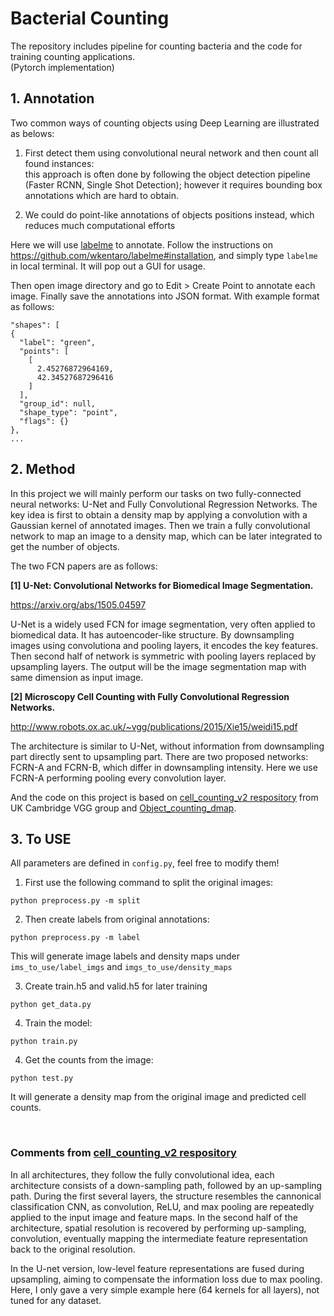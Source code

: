 # Bacterial Counting

The repository includes pipeline for counting bacteria and the code for training counting applications. <br>
(Pytorch implementation)

## 1. Annotation

Two common ways of counting objects using Deep Learning are illustrated as belows: <br>
1) First detect them using convolutional neural network and then count all found instances: <br>
this approach is often done by following the object detection pipeline (Faster RCNN, Single Shot Detection); however it requires bounding box annotations which are hard to obtain.

2) We could do point-like annotations of objects positions instead, which reduces much computational efforts

Here we will use [labelme](https://github.com/wkentaro/labelme) to annotate. Follow the instructions on https://github.com/wkentaro/labelme#installation, and simply type `labelme` in local terminal. It will pop out a GUI for usage.

Then open image directory and go to Edit > Create Point to annotate each image. Finally save the annotations into JSON format. With example format as follows:

>
    "shapes": [
    {
      "label": "green",
      "points": [
        [
          2.45276872964169,
          42.34527687296416
        ]
      ],
      "group_id": null,
      "shape_type": "point",
      "flags": {}
    },
    ...


## 2. Method

In this project we will mainly perform our tasks on two fully-connected neural networks: U-Net and Fully Convolutional Regression Networks. The key idea is first to obtain a density map by applying a convolution with a Gaussian kernel of annotated images. Then we train a fully convolutional network to map an image to a density map, which can be later integrated to get the number of objects.

The two FCN papers are as follows:

**[1] U-Net: Convolutional Networks for Biomedical Image Segmentation.**

https://arxiv.org/abs/1505.04597

U-Net is a widely used FCN for image segmentation, very often applied to biomedical data. It has autoencoder-like structure. By downsampling images using convolutiona and pooling layers, it encodes the key features. Then second half of network is symmetric with pooling layers replaced by upsampling layers. The output will be the image segmentation map with same dimension as input image.

**[2] Microscopy Cell Counting with Fully Convolutional Regression Networks.**

http://www.robots.ox.ac.uk/~vgg/publications/2015/Xie15/weidi15.pdf

The architecture is similar to U-Net, without information from downsampling part directly sent to upsampling part. There are two proposed networks: FCRN-A and FCRN-B, which differ in downsampling intensity. Here we use FCRN-A performing pooling every convolution layer.


And the code on this project is based on [cell_counting_v2 respository](https://github.com/WeidiXie/cell_counting_v2) from UK Cambridge VGG group and [Object_counting_dmap](https://github.com/NeuroSYS-pl/objects_counting_dmap).

## 3. To USE
All parameters are defined in `config.py`, feel free to modify them!

1. First use the following command to split the original images:
>
    python preprocess.py -m split

2. Then create labels from original annotations:
>
    python preprocess.py -m label
    
This will generate image labels and density maps under `ims_to_use/label_imgs` and `imgs_to_use/density_maps`

3. Create train.h5 and valid.h5 for later training
>
    python get_data.py

4. Train the model:
>
    python train.py

4. Get the counts from the image:
>
    python test.py

It will generate a density map from the original image and predicted cell counts.



<br>

### Comments from [cell_counting_v2 respository](https://github.com/WeidiXie/cell_counting_v2)
In all architectures, they follow the fully convolutional idea, 
each architecture consists of a down-sampling path, followed by an up-sampling path. 
During the first several layers, the structure resembles the cannonical classification CNN, as convolution,
ReLU, and max pooling are repeatedly applied to the input image and feature maps. 
In the second half of the architecture, spatial resolution is recovered by performing up-sampling, convolution, eventually mapping the intermediate feature representation back to the original resolution. 

In the U-net version, low-level feature representations are fused during upsampling, aiming to compensate the information loss due to max pooling. Here, I only gave a very simple example here (64 kernels for all layers), not tuned for any dataset.




